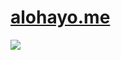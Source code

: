 # [alohayo.me](https://alohayo.me/)


[![](https://github.com/GarfieldZHU/alohayo.me/workflows/alohayo-me/badge.svg)](https://github.com/GarfieldZHU/alohayo.me/actions)

